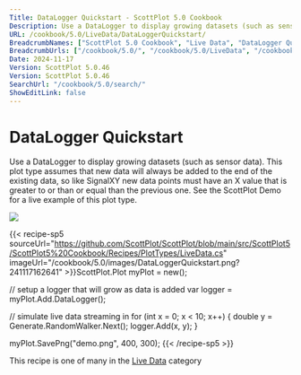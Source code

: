 ```yaml
---
Title: DataLogger Quickstart - ScottPlot 5.0 Cookbook
Description: Use a DataLogger to display growing datasets (such as sensor data). This plot type assumes that new data will always be added to the end of the existing data, so like SignalXY new data points must have an X value that is greater to or than or equal than the previous one. See the ScottPlot Demo for a live example of this plot type.
URL: /cookbook/5.0/LiveData/DataLoggerQuickstart/
BreadcrumbNames: ["ScottPlot 5.0 Cookbook", "Live Data", "DataLogger Quickstart"]
BreadcrumbUrls: ["/cookbook/5.0/", "/cookbook/5.0/LiveData", "/cookbook/5.0/LiveData/DataLoggerQuickstart"]
Date: 2024-11-17
Version: ScottPlot 5.0.46
Version: ScottPlot 5.0.46
SearchUrl: "/cookbook/5.0/search/"
ShowEditLink: false
---
```



<div class='d-flex align-items-center mt-5'>
<h1 class='me-2 text-dark my-0 border-0'>DataLogger Quickstart</h1>
</div>

Use a DataLogger to display growing datasets (such as sensor data). This plot type assumes that new data will always be added to the end of the existing data, so like SignalXY new data points must have an X value that is greater to or than or equal than the previous one. See the ScottPlot Demo for a live example of this plot type.

[![](/cookbook/5.0/images/DataLoggerQuickstart.png?241117162641)](/cookbook/5.0/images/DataLoggerQuickstart.png?241117162641)

{{< recipe-sp5 sourceUrl="https://github.com/ScottPlot/ScottPlot/blob/main/src/ScottPlot5/ScottPlot5%20Cookbook/Recipes/PlotTypes/LiveData.cs" imageUrl="/cookbook/5.0/images/DataLoggerQuickstart.png?241117162641" >}}ScottPlot.Plot myPlot = new();

// setup a logger that will grow as data is added
var logger = myPlot.Add.DataLogger();

// simulate live data streaming in
for (int x = 0; x &lt; 10; x++)
{
    double y = Generate.RandomWalker.Next();
    logger.Add(x, y);
}

myPlot.SavePng("demo.png", 400, 300);
{{< /recipe-sp5 >}}

<div class='my-5 text-center'>This recipe is one of many in the <a href='/cookbook/5.0/LiveData'>Live Data</a> category</div>


